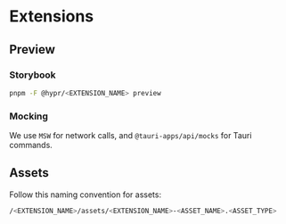 # Extensions

## Preview

### Storybook

```bash
pnpm -F @hypr/<EXTENSION_NAME> preview
```

### Mocking

We use `MSW` for network calls, and `@tauri-apps/api/mocks` for Tauri commands.

## Assets

Follow this naming convention for assets:

```bash
/<EXTENSION_NAME>/assets/<EXTENSION_NAME>-<ASSET_NAME>.<ASSET_TYPE>
```
